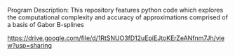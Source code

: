 Program Description:
    This repository features python code which explores
    the computational complexity and accuracy of 
    approximations comprised of a basis of Gabor B-splines  

https://drive.google.com/file/d/1RtSNUO3fD12uEpiEJtoKErZeANfnm7Jh/view?usp=sharing

